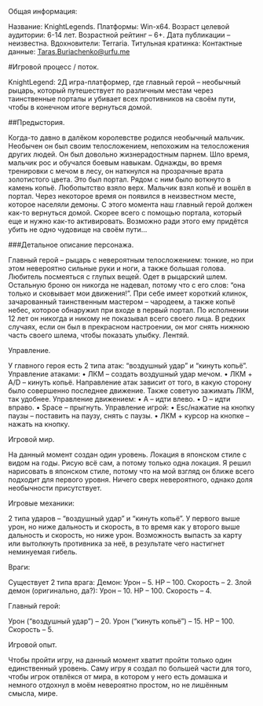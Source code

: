﻿Общая информация:

Название: KnightLegends.
Платформы: Win-x64.
Возраст целевой аудитории: 6-14 лет.
Возрастной рейтинг – 6+.
Дата публикации – неизвестна.
Вдохновители: Terraria.
Титульная кратинка: 
Контактные данные: Taras.Buriachenko@urfu.me


#Игровой процесс / поток.

KnightLegend: 2Д игра-платформер, где главный герой – необычный рыцарь, который путешествует по различным местам через таинственные порталы и убивает всех противников на своём пути, чтобы в конечном итоге вернуться домой.


##Предыстория.

Когда-то давно в далёком королевстве родился необычный мальчик. Необычен он был своим телосложением, непохожим на телосложения других людей. Он был довольно жизнерадостным парнем. Шло время, мальчик рос и обучался боевым навыкам.
Однажды, во время тренировки с мечом в лесу, он наткнулся на прозрачные врата золотистого цвета. Это был портал. Рядом с ним было воткнуто в камень копьё. Любопытство взяло верх. Мальчик взял копьё и вошёл в портал.
Через некоторое время он появился в неизвестном месте, которое населяли демоны. С этого момента наш главный герой должен как-то вернуться домой. Скорее всего с помощью портала, который еще и нужно как-то активировать. Возможно ради этого ему придётся убить не одно чудовище на своём пути…


###Детальное описание персонажа.

Главный герой – рыцарь с невероятным телосложением: тонкие, но при этом невероятно сильные руки и ноги, а также большая голова. Любитель посмеяться с глупых вещей. Одет в рыцарский шлем. Остальную броню он никогда не надевал, потому что с его слов: “она только и сковывает мои движения!”. При себе имеет короткий клинок, зачарованный таинственным мастером – чародеем, а также копьё небес, которое обнаружил при входе в первый портал. По исполнении 12 лет он никогда и никому не показывал всего своего лица. В редких случаях, если он был в прекрасном настроении, он мог снять нижнюю часть своего шлема, чтобы показать улыбку. Лентяй.


Управление.

У главного героя есть 2 типа атак: “воздушный удар” и “кинуть копьё”.
Управление атаками:
•	ЛКМ – создать воздушный удар мечом.
•	ЛКМ + A/D – кинуть копьё.
Направление атак зависит от того, в какую сторону было совершенно последнее движение.
Также советую зажимать ЛКМ, так удобнее.
Управление движением:
•	A – идти влево.
•	D – идти вправо.
•	Space – прыгнуть.
Управление игрой:
•	Esc/нажатие на кнопку паузы – поставить на паузу, снять с паузы.
•	ЛКМ + курсор на кнопке – нажать на кнопку.


Игровой мир.

На данный момент создан один уровень. Локация в японском стиле с видом на годы. Рисую всё сам, а потому только одна локация. Я решил нарисовать в японском стиле, потому что на мой взгляд он ближе всего подходит для первого уровня. Ничего сверх невероятного, однако доля необычности присутствует.


Игровые механики:

2 типа ударов – “воздушный удар” и “кинуть копьё”. У первого выше урон, но ниже дальность и скорость, в то время как у второго выше дальность и скорость, но ниже урон.
Возможность выпасть за карту или вытолкнуть противника за неё, в результате чего настигнет неминуемая гибель.


Враги:

Существует 2 типа врага:
Демон: Урон – 5. HP – 100. Скорость – 2.
Злой демон (оригинально, да?): Урон – 10. HP – 100. Скорость – 4.


Главный герой:

Урон (“воздушный удар”) – 20.
Урон (“кинуть копьё”) – 15.
HP – 100.
Скорость – 5.


Игровой опыт.

Чтобы пройти игру, на данный момент хватит пройти только один единственный уровень. Саму игру я создал по большей части для того, чтобы игрок отвлёкся от мира, в котором у него есть домашка и немного отдохнул в моём невероятно простом, но не лишённым смысла, мире.

